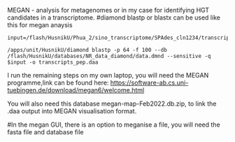 MEGAN - analysis for metagenomes or in my case for identifying HGT candidates in a transcriptome.
#diamond blastp or blastx can be used like this for megan anaysis 

```
input=/flash/HusnikU/Phua_2/sino_transcriptome/SPAdes_cln1234/transcript_process/transcripts.fasta.transdecoder.pep

/apps/unit/HusnikU/diamond blastp -p 64 -f 100 --db /flash/HusnikU/databases/NR_data_diamond/data.dmnd --sensitive -q $input -o transcripts_pep.daa
```

I run the remaining steps on my own laptop, you will need the MEGAN programme,link can be found here: https://software-ab.cs.uni-tuebingen.de/download/megan6/welcome.html

You will also need this database megan-map-Feb2022.db.zip, to link the .daa output into MEGAN visualisation format.

#In the megan GUI, there is an option to meganise a file, you will need the fasta file and database file 
